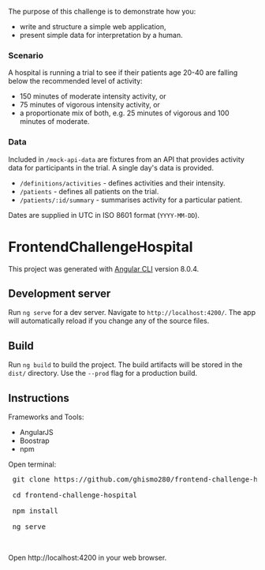 The purpose of this challenge is to demonstrate how you:

  - write and structure a simple web application,
  - present simple data for interpretation by a human.
### Scenario

A hospital is running a trial to see if their patients age 20-40 are falling
below the recommended level of activity:

- 150 minutes of moderate intensity activity, or
- 75 minutes of vigorous intensity activity, or
- a proportionate mix of both, e.g. 25 minutes of vigorous and 100 minutes of
moderate.

### Data

Included in `/mock-api-data` are fixtures from an API that provides activity
data for participants in the trial. A single day's data is provided.

- `/definitions/activities` - defines activities and their intensity.
- `/patients` - defines all patients on the trial.
- `/patients/:id/summary` - summarises activity for a particular patient.

Dates are supplied in UTC in ISO 8601 format (`YYYY-MM-DD`).

# FrontendChallengeHospital

This project was generated with [Angular CLI](https://github.com/angular/angular-cli) version 8.0.4.

## Development server

Run `ng serve` for a dev server. Navigate to `http://localhost:4200/`. The app will automatically reload if you change any of the source files.

## Build

Run `ng build` to build the project. The build artifacts will be stored in the `dist/` directory. Use the `--prod` flag for a production build.

## Instructions

Frameworks and Tools:
- AngularJS
- Boostrap
- npm

Open terminal:
<pre>
 git clone https://github.com/ghismo280/frontend-challenge-hospital.git<br>
 cd frontend-challenge-hospital <br>
 npm install <br>
 ng serve <br>
 </pre>

 Open http://localhost:4200 in your web browser.